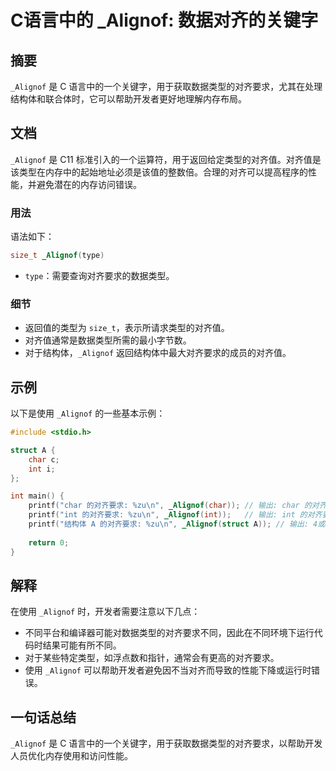 <!--
Meta Description: # C语言中的 _Alignof: 数据对齐的关键字 ## 摘要 `_Alignof` 是 C 语言中的一个关键字，用于获取数据类型的对齐要求，尤其在处理结构体和联合体时，它可以帮助开发者更好地理解内存布局。 ## 文档 `_Alignof` 是 C11 标准引入的一个运算符，用于返回给定类型的对齐...
Meta Keywords: _alignof, int, 的对齐要求, char, printf
-->

# C语言中的 _Alignof: 数据对齐的关键字

## 摘要
`_Alignof` 是 C 语言中的一个关键字，用于获取数据类型的对齐要求，尤其在处理结构体和联合体时，它可以帮助开发者更好地理解内存布局。

## 文档
`_Alignof` 是 C11 标准引入的一个运算符，用于返回给定类型的对齐值。对齐值是该类型在内存中的起始地址必须是该值的整数倍。合理的对齐可以提高程序的性能，并避免潜在的内存访问错误。

### 用法
语法如下：
```c
size_t _Alignof(type)
```
- `type`：需要查询对齐要求的数据类型。

### 细节
- 返回值的类型为 `size_t`，表示所请求类型的对齐值。
- 对齐值通常是数据类型所需的最小字节数。
- 对于结构体，`_Alignof` 返回结构体中最大对齐要求的成员的对齐值。

## 示例
以下是使用 `_Alignof` 的一些基本示例：

```c
#include <stdio.h>

struct A {
    char c;
    int i;
};

int main() {
    printf("char 的对齐要求: %zu\n", _Alignof(char)); // 输出: char 的对齐要求: 1
    printf("int 的对齐要求: %zu\n", _Alignof(int));   // 输出: int 的对齐要求: 4
    printf("结构体 A 的对齐要求: %zu\n", _Alignof(struct A)); // 输出: 4或8（依赖于平台）
    
    return 0;
}
```

## 解释
在使用 `_Alignof` 时，开发者需要注意以下几点：
- 不同平台和编译器可能对数据类型的对齐要求不同，因此在不同环境下运行代码时结果可能有所不同。
- 对于某些特定类型，如浮点数和指针，通常会有更高的对齐要求。
- 使用 `_Alignof` 可以帮助开发者避免因不当对齐而导致的性能下降或运行时错误。

## 一句话总结
`_Alignof` 是 C 语言中的一个关键字，用于获取数据类型的对齐要求，以帮助开发人员优化内存使用和访问性能。